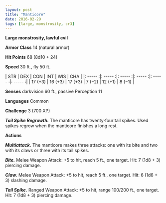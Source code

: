 ```yaml
---
layout: post
title: "Manticore"
date: 2016-02-29
tags: [large, monstrosity, cr3]
---
```


**Large monstrosity, lawful evil**

**Armor Class** 14 (natural armor)

**Hit Points** 68 (8d10 + 24)

**Speed** 30 ft., fly 50 ft.

|   STR   |   DEX   |   CON   |   INT   |   WIS   |   CHA   |
|: ----- :|: ----- :|: ----- :|: ----- :|: ----- :|: ----- :|
| 17 (+3) | 16 (+3) | 17 (+3) | 7 (−2) | 12 (+1) | 8 (−1) |

**Senses** darkvision 60 ft., passive Perception 11 

**Languages** Common 

**Challenge** 3 (700 XP)

***Tail Spike Regrowth.*** The manticore has twenty‐four tail spikes. Used spikes regrow when the manticore finishes a long rest. 

**Actions**

***Multiattack.*** The manticore makes three attacks: one with its bite and two with its claws or three with its tail spikes. 

***Bite.*** Melee Weapon Attack: +5 to hit, reach 5 ft., one target. Hit: 7 (1d8 + 3) piercing damage. 

***Claw.*** Melee Weapon Attack: +5 to hit, reach 5 ft., one target. Hit: 6 (1d6 + 3) slashing damage.

***Tail Spike.*** Ranged Weapon Attack: +5 to hit, range 100/200 ft., one target. Hit: 7 (1d8 + 3) piercing damage.